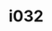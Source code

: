 ---
title: i032
text: Are you more likely to
options:
  a: 
    text: Set and meet strict deadlines 
    dimension: J
  b:
    text: Work as inspiration strikes
    dimension: P
---